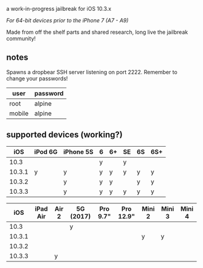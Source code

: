 a work-in-progress jailbreak for iOS 10.3.x

*For 64-bit devices prior to the iPhone 7 (A7 - A9)*

Made from off the shelf parts and shared research, long live the jailbreak community!






## notes

Spawns a dropbear SSH server listening on port 2222. Remember to change your passwords!

| user   | password |
| ---    | ---      |
| root   | alpine   |
| mobile | alpine   |


## supported devices (working?)

| iOS     | iPod 6G | iPhone 5S | 6   | 6+  | SE  | 6S  | 6S+ |
| ---     | ---     | ---       | --- | --- | --- | --- | --- |
| 10.3    |         |           | y   |     | y   |     |     |
| 10.3.1  | y       | y         | y   | y   | y   | y   | y   |
| 10.3.2  |         | y         | y   | y   |     | y   | y   |
| 10.3.3  |         | y         | y   | y   | y   | y   | y   |


| iOS     | iPad Air | Air 2 | 5G (2017) | Pro 9.7" | Pro 12.9" | Mini 2 | Mini 3 | Mini 4 |
| ---     | ---      | ---   | ---       | ---      | ---       | ---    | ---    | ---    |
| 10.3    |          |       | y         |          |           |        |        |        |
| 10.3.1  |          |       |           |          |           | y      | y      |        |
| 10.3.2  |          |       |           |          |           |        |        |        |
| 10.3.3  |          | y     |           |          |           |        |        |        |





&nbsp;


&nbsp;



<p align="center"> </p>
